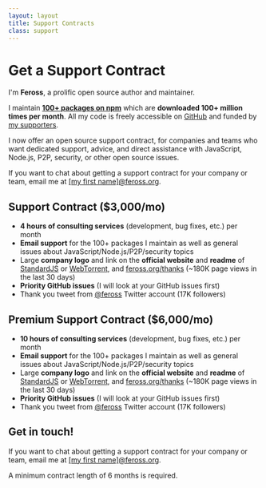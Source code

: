 ```yaml
---
layout: layout
title: Support Contracts
class: support
---
```


# Get a Support Contract

I'm <strong>Feross</strong>, a prolific open source author and maintainer.

I maintain <strong><a href="https://www.npmjs.com/~feross">100+ packages on npm</a></strong> which are <strong>downloaded 100+ million times per month</strong>. All my code is freely accessible on <a href="https://github.com/feross">GitHub</a> and funded by <a href="/thanks/">my supporters</a>.

I now offer an open source support contract, for companies and teams who want dedicated support, advice, and direct assistance with JavaScript, Node.js, P2P, security, or other open source issues.

If you want to chat about getting a support contract for your company or team, email me at <a href="mailto:">[my first name]@feross.org</a>.

## Support Contract ($3,000/mo)

- **4 hours of consulting services** (development, bug fixes, etc.) per month
- **Email support** for the 100+ packages I maintain as well as general issues about JavaScript/Node.js/P2P/security topics
- Large **company logo** and link on the **official website** and **readme** of [StandardJS](https://standardjs.com) or [WebTorrent](https://webtorrent.io), and [feross.org/thanks](https://feross.org/thanks) (~180K page views in the last 30 days)
- **Priority GitHub issues** (I will look at your GitHub issues first)
- Thank you tweet from [@feross](https://twitter.com/feross) Twitter account (17K followers)

## Premium Support Contract ($6,000/mo)

- **10 hours of consulting services** (development, bug fixes, etc.) per month
- **Email support** for the 100+ packages I maintain as well as general issues about JavaScript/Node.js/P2P/security topics
- Large **company logo** and link on the **official website** and **readme** of [StandardJS](https://standardjs.com) or [WebTorrent](https://webtorrent.io), and [feross.org/thanks](https://feross.org/thanks) (~180K page views in the last 30 days)
- **Priority GitHub issues** (I will look at your GitHub issues first)
- Thank you tweet from [@feross](https://twitter.com/feross) Twitter account (17K followers)


## Get in touch!

If you want to chat about getting a support contract for your company or team, email me at <a href="mailto:">[my first name]@feross.org</a>.

A minimum contract length of 6 months is required.
